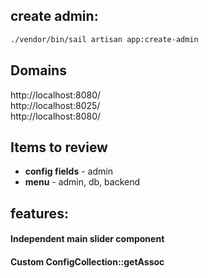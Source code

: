 ## create admin:  
```bash
./vendor/bin/sail artisan app:create-admin
```
## Domains  
http://localhost:8080/  
http://localhost:8025/  
http://localhost:8080/

## Items to review
- **config fields** - admin
- **menu** - admin, db, backend


## features:  
#### Independent main slider component
#### Custom ConfigCollection::getAssoc




